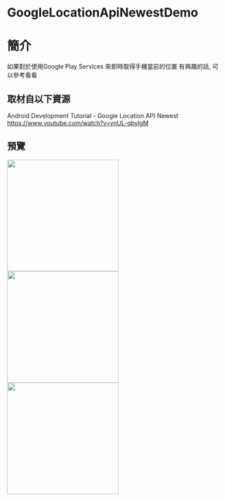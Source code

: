 # GoogleLocationApiNewestDemo

簡介
==================================
如果對於使用Google Play Services 來即時取得手機當前的位置 有興趣的話, 可以參考看看                                   

取材自以下資源
--------
Android Development Tutorial - Google Location API Newest                                  
https://www.youtube.com/watch?v=ynUL-qbylgM
                          
預覽
--------
<p align="left">
  <img src="https://i.imgur.com/GS6zKLV.png" width="260"/>
  <img src="https://i.imgur.com/a0DLn7u.png" width="260"/>
  <img src="https://i.imgur.com/1MxFtTC.png" width="260"/>
</p> 

